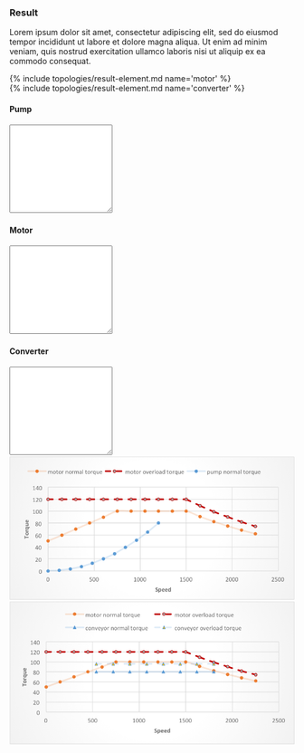 <h3>Result</h3>

<p>
Lorem ipsum dolor sit amet, consectetur adipiscing elit, sed do eiusmod tempor incididunt ut labore et dolore magna aliqua. Ut enim ad minim veniam, quis nostrud exercitation ullamco laboris nisi ut aliquip ex ea commodo consequat.
</p>

<div id="result-candidates">
  <div class="row">
  {% include topologies/result-element.md name='motor' %}
  </div>
  <div class="row">
  {% include topologies/result-element.md name='converter' %}
  </div>
</div>
<div id="result-final">
  <div class="row">
    <div class="col-xs-4 col-md-4">
      <h4>Pump</h4>
      <textarea id="pump" rows="10" class="form-control">
      </textarea>
    </div>
    <div class="col-xs-4 col-md-4">
      <h4>Motor</h4>
      <textarea id="motor" rows="10" class="form-control">
      </textarea>
    </div>
    <div class="col-xs-4 col-md-4">
      <h4>Converter</h4>
      <textarea id="converter" rows="10" class="form-control">
      </textarea>
    </div>
  </div>
  <div class="row">
    <div class="col-xs-6 col-md-6">
      <div class="thumbnail">
        <img src="/images/result1.png"/>
      </div>
    </div>
    <div class="col-xs-6 col-md-6">
      <div class="thumbnail">
        <img src="/images/result2.png"/>
      </div>
    </div>
  </div>
</div>
<!-- end result -->
